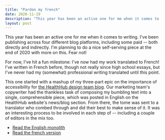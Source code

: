 ```yaml
---
title: "Pardon my french"
date: 2020-11-19
description: "This year has been an active one for me when it comes to writing. I've been publishing across four different blog platforms, including some paid."
layout: post
---
```


This year has been an active one for me when it comes to writing. I've been publishing across four different blog platforms, including some paid -- both directly and indirectly. I'm planning to do a nice self-serving piece at the end of 2020 with more on this. Fear not!

For now, I've hit a fun milestone: I've now had my work translated to French! I've written in French before, though not really since high school essays, but I've never had my (somewhat) professional writing translated until this point. 

This one started with a mashup of my three-part epic on the importance of accessibility for [the HealthHub design team blog](https://medium.com/healthhub-design). Our marketing team's copywriter had the thankless task of composing my bumbling text into a single, comprehensible piece, which was posted in English on the HealthHub website's news/blog section. From there, the tome was sent to a translator who combed through and did their best to make sense of it. It was an interesting process to be involved in each step of -- including a couple of editors in the mix too.

* [Read the English monolith](https://healthhubsolutions.ca/why-accessibility-matters-insights-from-healthhubs-senior-ui-and-accessibility-designer/)
* [Read the french version](https://healthhubsolutions.ca/fr/why-accessibility-matters-insights-from-healthhubs-senior-ui-and-accessibility-designer/)